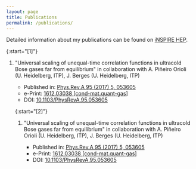 ```yaml
---
layout: page
title: Publications
permalink: /publications/
---
```


Detailed information about my publications can be found on [iNSPIRE HEP](https://inspirehep.net/authors/1635387?ui-citation-summary=true).

{:start="[1]"}
1. "Universal scaling of unequal-time correlation functions in ultracold Bose gases far from equilibrium" in collaboration with A. Piñeiro Orioli (U. Heidelberg, ITP), J. Berges (U. Heidelberg, ITP)

    * Published in: [Phys.Rev.A 95 (2017) 5, 053605](https://journals.aps.org/pra/abstract/10.1103/PhysRevA.95.053605)
    * e-Print: [1612.03038 [cond-mat.quant-gas]](https://arxiv.org/abs/1612.03038)
    * DOI: [10.1103/PhysRevA.95.053605](https://journals.aps.org/pra/abstract/10.1103/PhysRevA.95.053605)
    
    {:start="[2]"}
    1. "Universal scaling of unequal-time correlation functions in ultracold Bose gases far from equilibrium" in collaboration with A. Piñeiro Orioli (U. Heidelberg, ITP), J. Berges (U. Heidelberg, ITP)

        * Published in: [Phys.Rev.A 95 (2017) 5, 053605](https://journals.aps.org/pra/abstract/10.1103/PhysRevA.95.053605)
        * e-Print: [1612.03038 [cond-mat.quant-gas]](https://arxiv.org/abs/1612.03038)
        * DOI: [10.1103/PhysRevA.95.053605](https://journals.aps.org/pra/abstract/10.1103/PhysRevA.95.053605)
